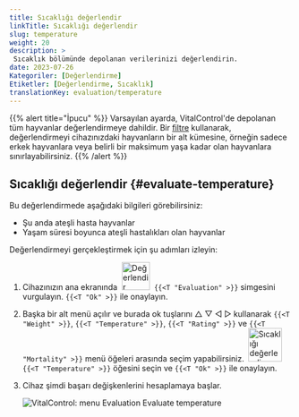 ```yaml
---
title: Sıcaklığı değerlendir
linkTitle: Sıcaklığı değerlendir
slug: temperature
weight: 20
description: >
 Sıcaklık bölümünde depolanan verilerinizi değerlendirin.
date: 2023-07-26
Kategoriler: [Değerlendirme]
Etiketler: [Değerlendirme, Sıcaklık]
translationKey: evaluation/temperature
---
```

{{% alert title="İpucu" %}}
Varsayılan ayarda, VitalControl'de depolanan tüm hayvanlar değerlendirmeye dahildir. Bir [filtre](../../filter/) kullanarak, değerlendirmeyi cihazınızdaki hayvanların bir alt kümesine, örneğin sadece erkek hayvanlara veya belirli bir maksimum yaşa kadar olan hayvanlara sınırlayabilirsiniz.
{{% /alert %}}

## Sıcaklığı değerlendir {#evaluate-temperature}

Bu değerlendirmede aşağıdaki bilgileri görebilirsiniz:
- Şu anda ateşli hasta hayvanlar
- Yaşam süresi boyunca ateşli hastalıkları olan hayvanlar

Değerlendirmeyi gerçekleştirmek için şu adımları izleyin:

1. Cihazınızın ana ekranında &nbsp;<img src="/icons/main/evaluation.svg" width="50" align="bottom" alt="Değerlendir" />&nbsp; `{{<T "Evaluation" >}}` simgesini vurgulayın. `{{<T "Ok" >}}` ile onaylayın.

2. Başka bir alt menü açılır ve burada ok tuşlarını △ ▽ ◁ ▷ kullanarak `{{<T "Weight" >}}`, `{{<T "Temperature" >}}`, `{{<T "Rating" >}}` ve `{{<T "Mortality" >}}` menü öğeleri arasında seçim yapabilirsiniz. &nbsp;<img src="/icons/evaluation/temperature.svg" width="60" align="bottom" alt="Sıcaklığı değerlendir" />&nbsp; `{{<T "Temperature" >}}` öğesini seçin ve `{{<T "Ok" >}}` ile onaylayın.

3. Cihaz şimdi başarı değişkenlerini hesaplamaya başlar.

   ![VitalControl: menu Evaluation Evaluate temperature](../images/temperature.png "Sıcaklığı değerlendir")

